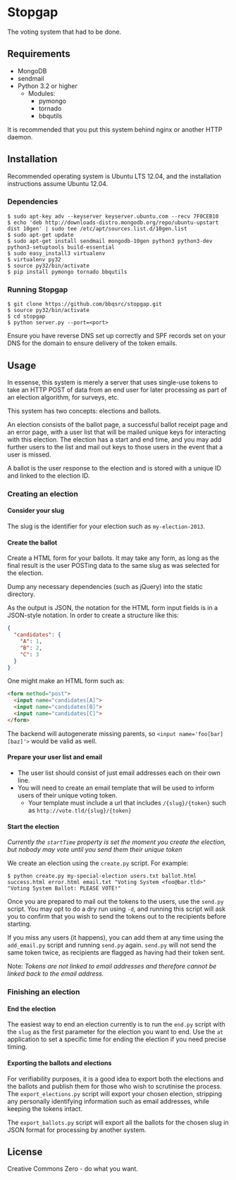 # Stopgap

The voting system that had to be done.

## Requirements

- MongoDB
- sendmail
- Python 3.2 or higher
  - Modules:
    - pymongo
    - tornado
    - bbqutils

It is recommended that you put this system behind nginx or another HTTP daemon.

## Installation

Recommended operating system is Ubuntu LTS 12.04, and the installation instructions assume Ubuntu 12.04.

### Dependencies

```
$ sudo apt-key adv --keyserver keyserver.ubuntu.com --recv 7F0CEB10
$ echo 'deb http://downloads-distro.mongodb.org/repo/ubuntu-upstart dist 10gen' | sudo tee /etc/apt/sources.list.d/10gen.list
$ sudo apt-get update
$ sudo apt-get install sendmail mongodb-10gen python3 python3-dev python3-setuptools build-essential
$ sudo easy_install3 virtualenv
$ virtualenv py32
$ source py32/bin/activate
$ pip install pymongo tornado bbqutils
```

### Running Stopgap

```
$ git clone https://github.com/bbqsrc/stopgap.git
$ source py32/bin/activate
$ cd stopgap
$ python server.py --port=<port>
```

Ensure you have reverse DNS set up correctly and SPF records set on your DNS for the domain to ensure delivery of the token emails.

## Usage

In essense, this system is merely a server that uses single-use tokens to take an HTTP POST of data from an end user for later processing as part of an election algorithm, for surveys, etc.

This system has two concepts: elections and ballots.

An election consists of the ballot page, a successful ballot receipt page and an error page, with a user list that will be mailed unique keys for interacting with this election. The election has a start and end time, and you may add further users to the list and mail out keys to those users in the event that a user is missed.

A ballot is the user response to the election and is stored with a unique ID and linked to the election ID.

### Creating an election

#### Consider your slug

The slug is the identifier for your election such as `my-election-2013`.

#### Create the ballot

Create a HTML form for your ballots. It may take any form, as long as the final result is the user POSTing data to the same slug as was selected for the election.

Dump any necessary dependencies (such as jQuery) into the static directory.

As the output is JSON, the notation for the HTML form input fields is in a JSON-style notation. In order to create a structure like this:

```json
{
  "candidates": {
    "A": 1,
    "B": 2,
    "C": 3
  }
}
```

One might make an HTML form such as:

```html
<form method="post">
  <input name="candidates[A]">
  <input name="candidates[B]">
  <input name="candidates[C]">
</form>
```

The backend will autogenerate missing parents, so `<input name='foo[bar][baz]'>` would be valid as well.

#### Prepare your user list and email

- The user list should consist of just email addresses each on their own line.
- You will need to create an email template that will be used to inform users of their unique voting token.
  - Your template must include a url that includes `/{slug}/{token}` such as `http://vote.tld/{slug}/{token}`

#### Start the election

*Currently the `startTime` property is set the moment you create the election, but nobody may vote until you send them their unique token*

We create an election using the `create.py` script. For example:

```
$ python create.py my-special-election users.txt ballot.html success.html error.html email.txt "Voting System <foo@bar.tld>" "Voting System Ballot: PLEASE VOTE!"
```

Once you are prepared to mail out the tokens to the users, use the `send.py` script. You may opt to do a dry run using `-d`, and running this script will ask you to confirm that you wish to send the tokens out to the recipients before starting.

If you miss any users (it happens), you can add them at any time using the `add_email.py` script and running `send.py` again. `send.py` will not send the same token twice, as recipients are flagged as having had their token sent.

Note: _Tokens are not linked to email addresses and therefore cannot be linked back to the email address._

### Finishing an election

#### End the election

The easiest way to end an election currently is to run the `end.py` script with the `slug` as the first parameter for the election you want to end. Use the `at` application to set a specific time for ending the election if you need precise timing.

#### Exporting the ballots and elections

For verifiability purposes, it is a good idea to export both the elections and the ballots and publish them for those who wish to scrutinise the process. The `export_elections.py` script will export your chosen election, stripping any personally identifying information such as email addresses, while keeping the tokens intact.

The `export_ballots.py` script will export all the ballots for the chosen slug in JSON format for processing by another system.

## License

Creative Commons Zero - do what you want.
